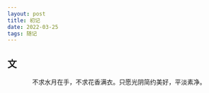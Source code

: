 ```yaml
---
layout: post
title: 初记
date: 2022-03-25
tags: 随记
---
```

## 文
<div style="text-align: center;">不求水月在手，不求花香满衣。只愿光阴简约美好，平淡素净。</div>  
